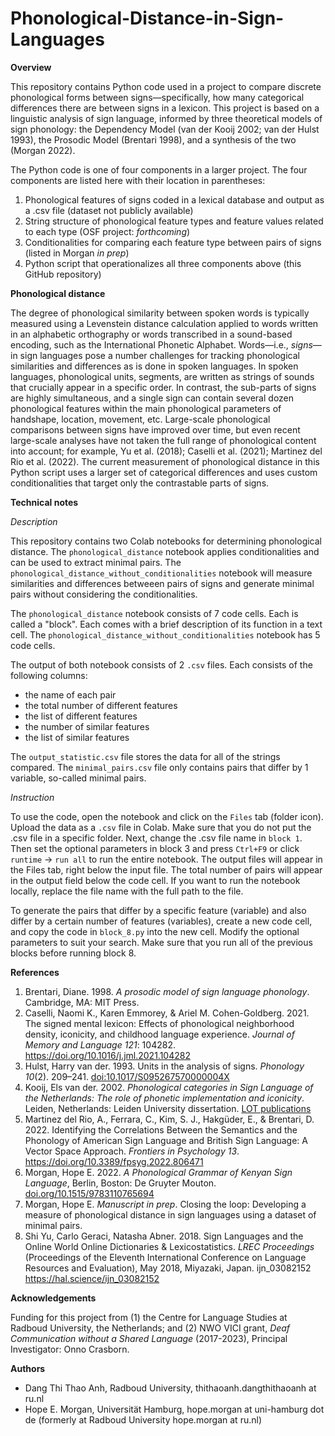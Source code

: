 # Phonological-Distance-in-Sign-Languages

**Overview**

This repository contains Python code used in a project to compare discrete phonological forms between signs—specifically, how many categorical differences there are between signs in a lexicon. This project is based on a linguistic analysis of sign language, informed by three theoretical models of sign phonology: the Dependency Model (van der Kooij 2002; van der Hulst 1993), the Prosodic Model (Brentari 1998), and a synthesis of the two (Morgan 2022). 

The Python code is one of four components in a larger project. The four components are listed here with their location in parentheses:
1. Phonological features of signs coded in a lexical database and output as a .csv file (dataset not publicly available)
2. String structure of phonological feature types and feature values related to each type (OSF project: *forthcoming*)
3. Conditionalities for comparing each feature type between pairs of signs (listed in Morgan *in prep*)
4. Python script that operationalizes all three components above (this GitHub repository)

**Phonological distance**

The degree of phonological similarity between spoken words is typically measured using a Levenstein distance calculation applied to words written in an alphabetic orthography or words transcribed in a sound-based encoding, such as the International Phonetic Alphabet. Words—i.e., *signs*—in sign languages pose a number challenges for tracking phonological similarities and differences as is done in spoken languages. In spoken languages, phonological units, segments, are written as strings of sounds that crucially appear in a specific order. In contrast, the sub-parts of signs are highly simultaneous, and a single sign can contain several dozen phonological features within the main phonological parameters of handshape, location, movement, etc. Large-scale phonological comparisons between signs have improved over time, but even recent large-scale analyses have not taken the full range of  phonological content into account; for example, Yu et al. (2018); Caselli et al. (2021); Martinez del Rio et al. (2022). The current measurement of phonological distance in this Python script uses a larger set of categorical differences and uses custom conditionalities that target only the contrastable parts of signs.
 
**Technical notes**

*Description*

This repository contains two Colab notebooks for determining phonological distance. The `phonological_distance` notebook applies conditionalities and can be used to extract minimal pairs. The `phonological_distance_without_conditionalities` notebook will measure similarities and differences betweeen pairs of signs and generate minimal pairs without considering the conditionalities.

The `phonological_distance` notebook consists of 7 code cells. Each is called a "block". Each comes with a brief description of its function in a text cell. The `phonological_distance_without_conditionalities` notebook has 5 code cells.

The output of both notebook consists of 2 `.csv` files. Each consists of the following columns:
- the name of each pair
- the total number of different features
- the list of different features
- the number of similar features
- the list of similar features

The `output_statistic.csv` file stores the data for all of the strings compared. The `minimal_pairs.csv` file only contains pairs that differ by 1 variable, so-called minimal pairs. 

*Instruction*

To use the code, open the notebook and click on the `Files` tab (folder icon). Upload the data as a `.csv` file in Colab.  Make sure that you do not put the .csv file in a specific folder. Next, change the .csv file name in `block 1`. Then set the optional parameters in block 3 and press `Ctrl+F9` or click `runtime` -> `run all` to run the entire notebook. The output files will appear in the Files tab, right below the input file. The total number of pairs will appear in the output field below the code cell. If you want to run the notebook locally, replace the file name with the full path to the file.  

To generate the pairs that differ by a specific feature (variable) and also differ by a certain number of features (variables), create a new code cell, and copy the code in `block_8.py` into the new cell. Modify the optional parameters to suit your search. Make sure that you run all of the previous blocks before running block 8.  

**References**

1. Brentari, Diane. 1998. *A prosodic model of sign language phonology*. Cambridge, MA: MIT Press.
2. Caselli, Naomi K., Karen Emmorey, & Ariel M. Cohen-Goldberg. 2021. The signed mental lexicon: Effects of phonological neighborhood density, iconicity, and childhood language experience. *Journal of Memory and Language 121*: 104282. https://doi.org/10.1016/j.jml.2021.104282
3. Hulst, Harry van der. 1993. Units in the analysis of signs. *Phonology 10*(2). 209–241. [doi:10.1017/S095267570000004X](https://doi.org/10.1017/S095267570000004X)
4. Kooij, Els van der. 2002. *Phonological categories in Sign Language of the Netherlands: The role of phonetic implementation and iconicity*. Leiden, Netherlands: Leiden University dissertation. [LOT publications](https://www.lotpublications.nl/phonological-categories-in-sign-language-of-the-netherlands-phonological-categories-in-sign-language-of-the-netherlands-the-role-of-phonetic-implementation-and-iconicity)
5. Martinez del Rio, A., Ferrara, C., Kim, S. J., Hakgüder, E., & Brentari, D. 2022. Identifying the Correlations Between the Semantics and the Phonology of American Sign Language and British Sign Language: A Vector Space Approach. *Frontiers in Psychology 13*. https://doi.org/10.3389/fpsyg.2022.806471
6. Morgan, Hope E. 2022. *A Phonological Grammar of Kenyan Sign Language*, Berlin, Boston: De Gruyter Mouton. [doi.org/10.1515/9783110765694](https://doi.org/10.1515/9783110765694)
7. Morgan, Hope E. *Manuscript in prep*. Closing the loop: Developing a measure of phonological distance in sign languages using a dataset of minimal pairs.
8. Shi Yu, Carlo Geraci, Natasha Abner. 2018. Sign Languages and the Online World Online Dictionaries & Lexicostatistics. *LREC Proceedings* (Proceedings of the Eleventh International Conference on Language Resources and Evaluation), May 2018, Miyazaki, Japan. ijn_03082152  https://hal.science/ijn_03082152

 **Acknowledgements**

Funding for this project from (1) the Centre for Language Studies at Radboud University, the Netherlands; and (2) NWO VICI grant, *Deaf Communication without a Shared Language* (2017-2023), Principal Investigator: Onno Crasborn.
 
 **Authors**

- Dang Thi Thao Anh, Radboud University, thithaoanh.dangthithaoanh at ru.nl
- Hope E. Morgan, Universität Hamburg, hope.morgan at uni-hamburg dot de (formerly at Radboud University hope.morgan at ru.nl)




